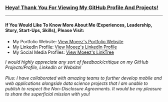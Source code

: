 ### <u>Heya! Thank You For Viewing My GitHub Profile And Projects!</u>
------------------------------------

#### If You Would Like To Know More About Me (Experiences, Leadership, Story, Start-Ups, Skills), Please Visit:
- My Portfolio Website: [View Moeez's Portfolio Website](https://moeezkhan.com)
- My LinkedIn Profile: [View Moeez's LinkedIn Profile](https://www.linkedin.com/in/moeez-khan-/)
- My Social Media Profiles: [View Moeez's LinkTree](https://linktr.ee/moeezkhan)

_I would highly appreciate any sort of feedback/critique on my GitHub Projects/Profile, LinkedIn or Website!_
<br>
<br>
_Plus: I have collaborated with amazing teams to further develop mobile and web applications alongside data science projects that I am unable to publish to respect the Non-Disclosure Agreements. It would be my pleasure to share the superficial mission with you!_


<!--
**MuhammadMoeezKhan/MuhammadMoeezKhan** is a ✨ _special_ ✨ repository because its `README.md` (this file) appears on your GitHub profile.

Here are some ideas to get you started:

- 🔭 I’m currently working on ...
- 🌱 I’m currently learning ...
- 👯 I’m looking to collaborate on ...
- 🤔 I’m looking for help with ...
- 💬 Ask me about ...
- 📫 How to reach me: ...
- 😄 Pronouns: ...
- ⚡ Fun fact: ...
-->
